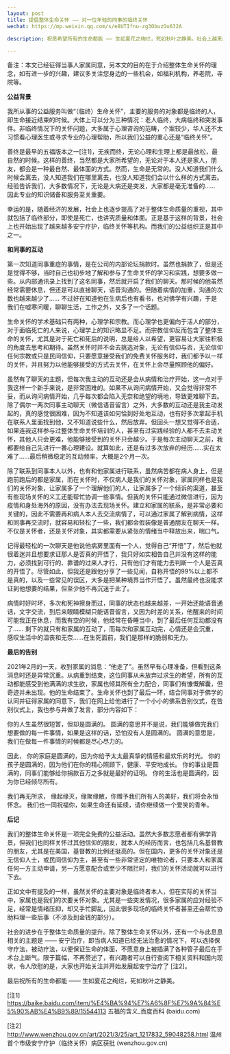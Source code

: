 ```yaml
---
layout: post
title: 提倡整体生命关怀 —— 对一位年轻的同事的临终关怀
wechat: https://mp.weixin.qq.com/s/e8UTIfnu-zg3ObuzOu632A

description: 祝愿希望所有的生命都能 —— 生如夏花之绚烂，死如秋叶之静美。社会上越来越重视整体生命质量，从出生到死亡，其中就包括了临终部分，即使是死亡，也要讲究质量和体面。

---
```


备注：本文已经征得当事人家属同意，另本文的目的在于介绍整体生命关怀的理念，如有进一步的兴趣，建议多关注您身边的一些机会，如福利机构，养老院，寺院等。

**公益背景**

我所从事的公益服务叫做“（临终）生命关怀”，主要的服务的对象都是临终的人，即生命接近结束的时候。大体上可以分为三种情况：老人临终，大病临终和突发事件。非临终情况下的关怀问题，大多属于心理咨询的范畴，个案较少，华人还不太习惯看心理医生或寻求专业的心理帮助，所以我们公益的重心还是“临终关怀”。

善终是最早的五福版本之一[注1]，无疾而终，无论心理和生理上都是最放松，最自然的时候。这样的善终，当然都是大家所希望的，无论对于本人还是家人，朋友，都会是一种最自然、最体面的方式。然而，生命是无常的。没人知道我们什么时候会离去，没人知道我们在哪里离去，也没人知道我们会以什么样的方式离去。经验告诉我们，大多数情况下，无论是大病还是突发，大家都是毫无准备的…… 因此专业的知识储备和服务至关重要。

幸运的是，随着经济的发展，社会上也逐步提高了对于整体生命质量的重视，其中就包括了临终部分，即使是死亡，也讲究质量和体面。正是基于这样的背景，社会上也开始出现了越来越多安宁疗护，临终关怀等机构。而我们的公益组织正是其中之一。

**和同事的互动**

第一次知道同事重症的事情，是在公司的内部论坛捐款时。虽然也捐款了，但是还是觉得不够，当时自己也初步地了解和参与了生命关怀的学习和实践，想要多做一些。从内部通讯录上找到了这名同事，然后就开启了我们的聊天。那时候的他虽然经常需要休息，但还是可以直接聊天，语音沟通的。但随着病情的加重，沟通的次数也越来越少了…… 不过好在知道他在生病后也有看书，也对佛学有兴趣，于是我们在嘘寒问暖，聊聊生活，工作之外，又多了一个话题。

生命关怀的学术基础只有两种，心理学和宗教。而心理学也更偏向于活人的部分，对于面临死亡的人来说，心理学上的知识略显不足。而宗教信仰反而包含了整体生命的关怀，尤其是对于死亡和死后的说明，总是给人以希望，更容易让大家往积极的角度去思考和期待。虽然关怀时并不会去挑选对象，无论有信仰与否，无论信仰任何宗教或只是民间信仰，只要愿意接受我们的免费关怀服务时，我们都予以一样的关怀，并且努力以他能够接受的方式去关怀，在关怀上会尽量照顾他的偏好。

虽然有了聊天的主题，但每次我主动的互动还是会从病情和治疗开始，这一点对于我这样一个新手来说，是非常困难的。如果不从询问病情开始，又会觉得非常不妥，而从询问病情开始，几乎每次都会陷入无奈和绝望的境地，导致更难聊下去。除了偶尔一两次同事主动聊天（微信语音留言）之外，大多数的互动还是我主动发起的，真的感觉很困难，因为不知道该如何恰到好处地互动，也有好多次拿起手机在联系人里面找到他，又不知道说些什么，然后放弃。但回头一想又觉得不合适，如果连我这样参与过整体生命关怀培训的人，甚至有过实践经验的人都不去主动关怀，其他人只会更难，他能够接受到的关怀只会越少。于是每次主动聊天之前，我都要给自己先进行一番心理建设。就算如此，还是有过多次放弃的经历……实在太难了……最后稍微稳定的互动频率，大概是2个月一次。

除了联系到同事本人以外，也有和他家属进行联系，虽然病苦都在病人身上，但是跑前跑后的都是家属，而在关怀时，不仅病人是我们的关怀对象，家属同样也是我们的关怀对象，让家属多了一个理解他们的人，让家属多了一个倾诉的渠道，甚至有些现场关怀的义工还能帮忙协调一些事情。但我的关怀只能通过微信进行，因为疫情和身处海外的原因，没有办法去现场关怀。建立和家属的联系，是非常必要和关键的，因此不需要再和病人本人去交流病情了，可以通过家属了解到病情，这样和同事再交流时，就容易和轻松了一些，我们都会假装像是普通朋友在聊天一样。不仅是关怀者，还是关怀对象，其实都需要从紧张的情绪当中释放出来，喘口气。

记得最轻松的一次聊天是他说他病房里面有一个人，觉得自己“开悟”了，然后他就很着迷并且想要求证那人是否真的开悟了，我只好如实相告自己并没有这样的能力，必须找到可行的、靠谱的过来人才行，只有他们才有能力去判断一个人是否真的开悟了。尽管如此，但我还是跟他分享了一些见闻，自称开悟的99%以上都不是真的，以及一些常见的误区，大多是把某种境界当作开悟了。虽然最终也没能求证到他想要的结果，但至少他不再沉迷于此了。

病情时好时坏，多次和死神擦身而过，同事的状态也越来越差，一开始还能语音通话，文字交流，到后来眼睛模糊只能语音留言，又因为时差的关系，他醒来的时间可能我正在休息，而我有空的时候，他经常在昏睡当中，到了最后任何互动都没有了…… 剩下的就只有和家属的互动了，而每次和家属互动完，心情还是会沉重，感叹生活中的沮丧和无奈……在生死面前，我们是那样的脆弱和无力。

**最后的告别**

2021年2月的一天，收到家属的消息：“他走了”。虽然早有心理准备，但看到这条消息时还是异常沉重。从病重到结束，这位同事从未放弃过求生的希望，所有的互动都能感受到他满满的求生欲，家属也倾其所有全力配合，同事们有慷慨解囊，但奇迹并未出现。他的生命结束了。生命关怀也到了最后一环，结合同事对于佛学的认同并征得家属的同意下，我们在网上给他进行了一个小小的佛系告别仪式，在告别仪式上，我也参与并做了发言，部分内容如下：

你的人生虽然很短暂，但却是圆满的。
圆满的意思并不是说，我们能够做完我们想要做的每一件事情，如果是这样的话，恐怕没有人是圆满的。
圆满的意思是，我们在做每一件事情的时候都是尽心尽力的。

因此，
你的家庭是圆满的，因为你给予太太最真挚的情感和最欢乐的时光。
你的孩子是圆满的，因为他们在你的精心照顾下，健康、平安地成长。
你的事业是圆满的，同事们能够给你捐款百万之多就是最好的证明。
你的生活也是圆满的，因为你已经倾尽所有。

我们再无所求，
缘起缘灭，缘聚缘散，你赠予我们所有人的美好，我们将会永恒怀念。
我们也一同祝福你，如果生命还有延续，请你继续做一个爱笑的青年。

**后记**

我们的整体生命关怀是一项完全免费的公益活动。虽然大多数志愿者都有佛学背景，但我们也同样关怀过其他信仰的朋友，就本人的经历而言，也包括几名基督教的朋友，尤其是在美国，基督教的比例还挺高的。但在国内，更多的关怀对象还是无信仰人士，或民间信仰为主，甚至有一些非常坚定的唯物论者，只要本人和家属任何一方主动申请，另一方愿意配合或至少不阻拦时，我们的关怀活动就可以进行下去。

正如文中有提及的一样，虽然关怀的主要对象是临终者本人，但在实际的关怀当中，家属也是我们的次要关怀对象。尤其是一些突发情况，很多家属的应对经验不足，经常是情绪压抑，却又手忙脚乱，因此很多现场的临终关怀者甚至还会帮忙协助料理一些后事（不涉及到金钱的部分）。

社会的进步在于整体生命质量的提升。除了整体生命关怀以外，还有一个与此息息相关的主题是 —— 安宁治疗，即当病人知道已经无法治愈的情况下，可以选择保守疗法，被动疗法，以便保证生命的体面，不愿意身上被插满了各种管子最后在手术台上断气。限于篇幅，不再赘述了，有兴趣者可以自行查阅下相关资料和国内现状，令人欣慰的是，大家也开始关注并开始发展起安宁治疗了 [注2]。

最后祝所有的生命都能 —— 生如夏花之绚烂，死如秋叶之静美。

[注1]
https://baike.baidu.com/item/%E4%BA%94%E7%A6%8F%E7%9A%84%E5%90%AB%E4%B9%89/15544113
五福的含义_百度百科 (baidu.com)

[注2]
http://www.wenzhou.gov.cn/art/2021/3/25/art_1217832_59048258.html
温州首个市级安宁疗护（临终关怀）病区获批 (wenzhou.gov.cn)
